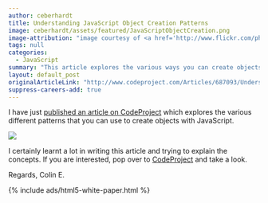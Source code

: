 ```yaml
---
author: ceberhardt
title: Understanding JavaScript Object Creation Patterns
image: ceberhardt/assets/featured/JavaScriptObjectCreation.png
image-attribution: "image courtesy of <a href='http://www.flickr.com/photos/byronj/12637612753/sizes/z/'>Byron James</a>"
tags: null
categories:
  - JavaScript
summary: "This article explores the various ways you can create objects with the JavaScript language, and through this exploration finds that there is much to learn about the language!"
layout: default_post
originalArticleLink: "http://www.codeproject.com/Articles/687093/Understanding-JavaScript-Object-Creation-Patterns"
suppress-careers-add: true
---
```


I have just <a href="http://www.codeproject.com/Articles/687093/Understanding-JavaScript-Object-Creation-Patterns">published an article on CodeProject</a> which explores the various different patterns that you can use to create objects with JavaScript. 

<a href="http://www.codeproject.com/Articles/687093/Understanding-JavaScript-Object-Creation-Patterns"><img src="{{ site.github.url }}/ceberhardt/assets/PrototypeGraphTwo.png" /></a>



I certainly learnt a lot in writing this article and trying to explain the concepts. If you are interested, pop over to <a href="http://www.codeproject.com/Articles/687093/Understanding-JavaScript-Object-Creation-Patterns">CodeProject</a> and take a look.

Regards, Colin E.

{% include ads/html5-white-paper.html %}

























